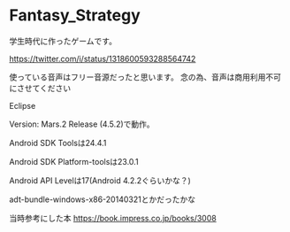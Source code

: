 # Fantasy_Strategy
学生時代に作ったゲームです。

https://twitter.com/i/status/1318600593288564742

使っている音声はフリー音源だったと思います。
念の為、音声は商用利用不可にさせてください

Eclipse

Version: Mars.2 Release (4.5.2)で動作。

Android SDK Toolsは24.4.1

Android SDK Platform-toolsは23.0.1

Android API Levelは17(Android 4.2.2ぐらいかな？)

adt-bundle-windows-x86-20140321とかだったかな

当時参考にした本
https://book.impress.co.jp/books/3008
